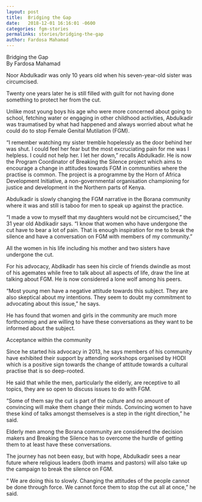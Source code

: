 ```yaml
---
layout: post
title:  Bridging the Gap
date:   2018-12-01 16:16:01 -0600
categories: fgm-stories
permalinks: stories/bridging-the-gap
author: Fardosa Mahamad
---
```



Bridging the Gap   
By Fardosa Mahamad


Noor Abdulkadir was only 10 years old when his seven-year-old sister was circumcised. 

Twenty one years later he is still filled with guilt for not having done something to protect her from the cut. 

Unlike most young boys his age who were more concerned about going to school, fetching water or engaging in other childhood activities, Abdulkadir was traumatised by what had happened and always worried about what he could do to stop Female Genital Mutilation (FGM).

“I remember watching my sister tremble hopelessly as the door behind her was shut. I could feel her fear but the most excruciating pain for me was I helpless. I could not help her. I let her down,” recalls Abdulkadir.
He is now the Program Coordinator of Breaking the Silence project which aims to encourage a change in attitudes towards FGM in communities where the practise is common. The project is a programme by the Horn of Africa Development Initiative,  a non-governmental organisation championing for justice and development in the Northern parts of Kenya.

Abdulkadir is slowly changing the FGM narrative in the Borana community where it was and still is taboo for men to speak up against the practice.

“I made a vow to myself that my daughters would not be circumcised,” the 31 year old Abdikadir says. “I know that women who have undergone the cut have to bear a lot of pain. That is enough inspiration for me to break the silence and have a conversation on FGM with members of my community.”

All the women in his life including his mother and two sisters have undergone the cut.

For his advocacy, Abdikadir has seen his circle of friends dwindle as most of his agemates while free to talk about all aspects of life, draw the line at talking about FGM.  He is now considered a lone wolf among his peers.

“Most young men have a negative attitude towards this subject. They are also skeptical about my intentions. They seem to doubt my commitment to advocating about this issue,” he says.

He has found that women and girls in the community are much more forthcoming and are willing to have these conversations as they want to be informed about the subject.

Acceptance within the community

Since he started his advocacy in 2013, he says members of his community have exhibited their support by attending workshops organised by HODI  which is a positive sign towards the change of attitude towards a cultural practise that is so deep-rooted. 

He said that while the men, particularly the elderly, are receptive to all topics, they are so open to discuss issues to do with FGM.

“Some of them say the cut is part of the culture and no amount of convincing will make them change their minds.  Convincing women to have these kind of talks amongst themselves is a step in the right direction,” he said.

Elderly men among the Borana community are considered the decision makers and Breaking the Silence has to overcome the hurdle of getting them to at least have these conversations. 

The journey has not been easy, but with hope, Abdulkadir sees a near future where religious leaders (both imams and pastors) will also take up the campaign to break the silence on FGM. 

“ We are doing this to slowly. Changing the attitudes of the people cannot be done through force. We cannot force them to stop the cut all at once,” he said. 



